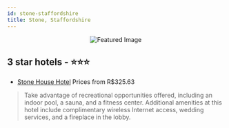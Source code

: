 ```yaml
---
id: stone-staffordshire
title: Stone, Staffordshire
---
```


<center><img src="https://i.travelapi.com/hotels/1000000/530000/527900/527814/b0b033e9_z.jpg" alt="Featured Image" /></center>


##  3 star hotels - ⭐️⭐️⭐️

-    [Stone House Hotel](https://us.hurb.com/hotels/stone/stone-house-hotel-JNP-JP053854?cmp=18055) Prices from R$325.63
   > Take advantage of recreational opportunities offered, including an indoor pool, a sauna, and a fitness center. Additional amenities at this hotel include complimentary wireless Internet access, wedding services, and a fireplace in the lobby.

